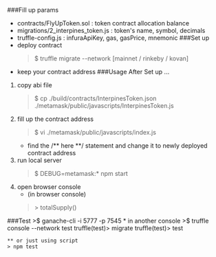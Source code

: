 ###Fill up params
* contracts/FlyUpToken.sol : token contract allocation balance
* migrations/2_interpines_token.js : token's name, symbol, decimals
* truffle-config.js : infuraApiKey, gas, gasPrice, mnemonic
###Set up
* deploy contract
    >$ truffle migrate --network [mainnet / rinkeby / kovan]
* keep your contract address
###Usage
After Set up ...
1. copy abi file
    >$ cp ./build/contracts/InterpinesToken.json ./metamask/public/javascripts/InterpinesToken.js
2. fill up the contract address
    >$ vi ./metamask/public/javascripts/index.js
    * find the /** here **/ statement and change it to newly deployed contract address
3. run local server
    >$ DEBUG=metamask:* npm start
4. open browser console
    * (in browser console)
    >\> totalSupply()
    
###Test
    >$ ganache-cli -i 5777 -p 7545
    * in another console
    >$ truffle console --network test
    truffle(test)> migrate
    truffle(test)> test

    ** or just using script
    > npm test
